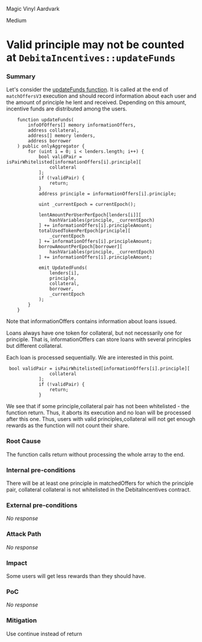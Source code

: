 Magic Vinyl Aardvark

Medium

# Valid principle may not be counted at `DebitaIncentives::updateFunds`

### Summary

Let's consider the [updateFunds function](https://github.com/sherlock-audit/2024-11-debita-finance-v3/blob/main/Debita-V3-Contracts/contracts/DebitaIncentives.sol#L306). It is called at the end of `matchOffersV3` execution and should record information about each user and the amount of principle he lent and received. Depending on this amount, incentive funds are distributed among the users.

```solidity
    function updateFunds(
        infoOfOffers[] memory informationOffers,
        address collateral,
        address[] memory lenders,
        address borrower
    ) public onlyAggregator {
        for (uint i = 0; i < lenders.length; i++) {
            bool validPair = isPairWhitelisted[informationOffers[i].principle][
                collateral
            ];
            if (!validPair) {
                return;
            }
            address principle = informationOffers[i].principle;

            uint _currentEpoch = currentEpoch();

            lentAmountPerUserPerEpoch[lenders[i]][
                hashVariables(principle, _currentEpoch)
            ] += informationOffers[i].principleAmount;
            totalUsedTokenPerEpoch[principle][
                _currentEpoch
            ] += informationOffers[i].principleAmount;
            borrowAmountPerEpoch[borrower][
                hashVariables(principle, _currentEpoch)
            ] += informationOffers[i].principleAmount;

            emit UpdatedFunds(
                lenders[i],
                principle,
                collateral,
                borrower,
                _currentEpoch
            );
        }
    }
```
Note that informationOffers contains information about loans issued.

Loans always have one token for collateral, but not necessarily one for principle. That is, informationOffers can store loans with several principles but different collateral.

Each loan is processed sequentially. We are interested in this point.

```solidity
 bool validPair = isPairWhitelisted[informationOffers[i].principle][
                collateral
            ];
            if (!validPair) {
                return;
            }
```

We see that if some principle,collateral pair has not been whitelisted - the function return. Thus, it aborts its execution and no loan will be processed after this one. Thus, users with valid principles,collateral will not get enough rewards as the function will not count their share.


### Root Cause

The function calls return without processing the whole array to the end.


### Internal pre-conditions

There will be at least one principle in matchedOffers for which the principle pair, collateral collateral is not whitelisted in the DebitaIncentives contract.

### External pre-conditions

_No response_

### Attack Path

_No response_

### Impact

Some users will get less rewards than they should have.

### PoC

_No response_

### Mitigation

Use continue instead of return